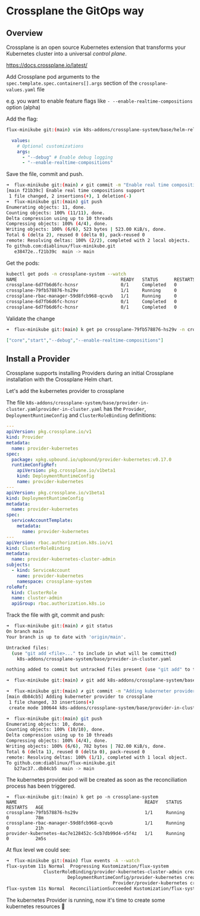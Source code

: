 # Crossplane the GitOps way

## Overview

Crossplane is an open source Kubernetes extension that transforms your Kubernetes cluster into a universal *control plane*.

https://docs.crossplane.io/latest/

Add Crossplane pod arguments to the `spec.template.spec.containers[].args` section of the `crossplane-values.yaml` file

e.g. you want to enable feature flags like `- --enable-realtime-compositions` option (alpha)

Add the flag:

```bash
flux-minikube git:(main) vim k8s-addons/crossplane-system/base/helm-release.yaml
```


```yaml
  values:
    # Optional customizations
    args:
      - "--debug" # Enable debug logging
      - "--enable-realtime-compositions"
```

Save the file, commit and push.

```bash
➜  flux-minikube git:(main) ✗ git commit -m "Enable real time compositions support" k8s-addons/crossplane-system/base/helm-release.yaml
[main f21b39c] Enable real time compositions support
 1 file changed, 2 insertions(+), 1 deletion(-)
➜  flux-minikube git:(main) git push
Enumerating objects: 11, done.
Counting objects: 100% (11/11), done.
Delta compression using up to 10 threads
Compressing objects: 100% (4/4), done.
Writing objects: 100% (6/6), 523 bytes | 523.00 KiB/s, done.
Total 6 (delta 2), reused 0 (delta 0), pack-reused 0
remote: Resolving deltas: 100% (2/2), completed with 2 local objects.
To github.com:diablinux/flux-minikube.git
   e38472e..f21b39c  main -> main
```

Get the pods:

```bash
kubectl get pods -n crossplane-system --watch
NAME                                       READY   STATUS      RESTARTS   AGE
crossplane-6d7fb6d6fc-hcnsr                0/1     Completed   0          19h
crossplane-79fb578876-hs29v                1/1     Running     0          5s
crossplane-rbac-manager-59d8fcb968-qcvvb   1/1     Running     0          19h
crossplane-6d7fb6d6fc-hcnsr                0/1     Completed   0          19h
crossplane-6d7fb6d6fc-hcnsr                0/1     Completed   0          19h
```

Validate the change

```bash
➜  flux-minikube git:(main) k get po crossplane-79fb578876-hs29v -n crossplane-system -o "jsonpath={.spec.containers..args}"
```

```json
["core","start","--debug","--enable-realtime-compositions"]
```

## Install a Provider

Crossplane supports installing Providers during an initial Crossplane installation with the Crossplane Helm chart.

Let's add the kubernetes provider to crossplane

The file `k8s-addons/crossplane-system/base/provider-in-cluster.yamlprovider-in-cluster.yaml` has the `Provider`, `DeploymentRuntimeConfig` and `ClusterRoleBinding` definitions:

```yaml
---
apiVersion: pkg.crossplane.io/v1
kind: Provider
metadata:
  name: provider-kubernetes
spec:
  package: xpkg.upbound.io/upbound/provider-kubernetes:v0.17.0
  runtimeConfigRef:
    apiVersion: pkg.crossplane.io/v1beta1
    kind: DeploymentRuntimeConfig
    name: provider-kubernetes
---
apiVersion: pkg.crossplane.io/v1beta1
kind: DeploymentRuntimeConfig
metadata:
  name: provider-kubernetes
spec:
  serviceAccountTemplate:
    metadata:
      name: provider-kubernetes
---
apiVersion: rbac.authorization.k8s.io/v1
kind: ClusterRoleBinding
metadata:
  name: provider-kubernetes-cluster-admin
subjects:
  - kind: ServiceAccount
    name: provider-kubernetes
    namespace: crossplane-system
roleRef:
  kind: ClusterRole
  name: cluster-admin
  apiGroup: rbac.authorization.k8s.io
```

Track the file with git, commit and push:

```bash
➜  flux-minikube git:(main) ✗ git status
On branch main
Your branch is up to date with 'origin/main'.

Untracked files:
  (use "git add <file>..." to include in what will be committed)
	k8s-addons/crossplane-system/base/provider-in-cluster.yaml

nothing added to commit but untracked files present (use "git add" to track)

➜  flux-minikube git:(main) ✗ git add k8s-addons/crossplane-system/base/provider-in-cluster.yaml

➜  flux-minikube git:(main) ✗ git commit -m "Adding kuberneter provider to crossplane" k8s-addons/crossplane-system/base/provider-in-cluster.yaml
[main db84cb5] Adding kuberneter provider to crossplane
 1 file changed, 33 insertions(+)
 create mode 100644 k8s-addons/crossplane-system/base/provider-in-cluster.yaml

➜  flux-minikube git:(main) git push
Enumerating objects: 10, done.
Counting objects: 100% (10/10), done.
Delta compression using up to 10 threads
Compressing objects: 100% (4/4), done.
Writing objects: 100% (6/6), 782 bytes | 782.00 KiB/s, done.
Total 6 (delta 1), reused 0 (delta 0), pack-reused 0
remote: Resolving deltas: 100% (1/1), completed with 1 local object.
To github.com:diablinux/flux-minikube.git
   b27ac37..db84cb5  main -> main
```

The kubernetes provider pod will be created as soon as the reconciliation process has been triggered.

```shell
➜  flux-minikube git:(main) k get po -n crossplane-system
NAME                                                READY   STATUS    RESTARTS   AGE
crossplane-79fb578876-hs29v                         1/1     Running   0          78m
crossplane-rbac-manager-59d8fcb968-qcvvb            1/1     Running   0          21h
provider-kubernetes-4ac7e128452c-5cb7db99d4-v5f4z   1/1     Running   0          2m5s
```

At flux level we could see:

```bash
➜  flux-minikube git:(main) flux events -A --watch
flux-system	11s	Normal	Progressing	Kustomization/flux-system	
              ClusterRoleBinding/provider-kubernetes-cluster-admin created
           	   	       DeploymentRuntimeConfig/provider-kubernetes created
           	   	                     	Provider/provider-kubernetes created
flux-system	11s	Normal	ReconciliationSucceeded	Kustomization/flux-system	Reconciliation finished in 900.193834ms, next run in 10m0s
```

The kubernetes Provider is running, now it's time to create some kubernetes resources 🚀